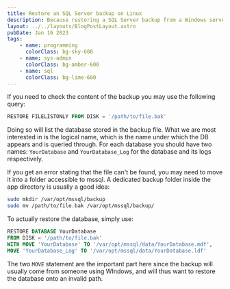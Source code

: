 ```yaml
---
title: Restore an SQL Server backup on Linux
description: Because restoring a SQL Server backup from a Windows server onto your machine can be a pain
layout: ../../layouts/BlogPostLayout.astro
pubDate: Jan 16 2023
tags:
    - name: programming
      colorClass: bg-sky-600
    - name: sys-admin
      colorClass: bg-amber-600
    - name: sql
      colorClass: bg-lime-600
---
```


If you need to check the content of the backup you may use the following query:

```sql
RESTORE FILELISTONLY FROM DISK = '/path/to/file.bak'
```

Doing so will list the database stored in the backup file. What we are most interested in is the logical name, which is the name under which the DB appears and is queried through. For each database you should have two names: `YourDatabase` and `YourDatabase_Log` for the database and its logs respectively.

If you get an error stating that the file can't be found, you may need to move it into a folder accessible to mssql. A dedicated backup folder inside the app directory is usually a good idea:

```sh
sudo mkdir /var/opt/mssql/backup
sudo mv /path/to/file.bak /var/opt/mssql/backup/
```

To actually restore the database, simply use:

```sql
RESTORE DATABASE YourDatabase
FROM DISK = '/path/to/file.bak'
WITH MOVE 'YourDatabase' TO '/var/opt/mssql/data/YourDatabase.mdf',
MOVE 'YourDatabase_Log' TO '/var/opt/mssql/data/YourDatabase.ldf'
```

The two `MOVE` statement are the important part here since the backup will usually come from someone using WIndows, and will thus want to restore the database onto an invalid path.
